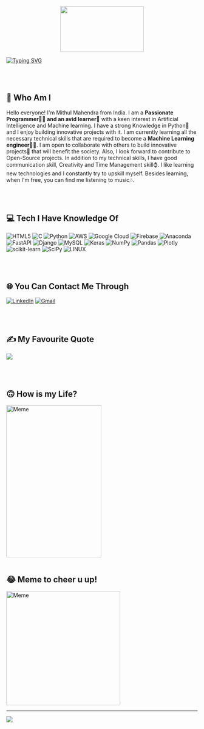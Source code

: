 
<div align="center">
  <img src="https://media.tenor.com/4HHS5-SdZYIAAAAM/hi-doggy.gif" width="220px" height="120" >
</div>

[![Typing SVG](https://readme-typing-svg.demolab.com?font=Roboto&pause=900&color=FFFFFF&background=000000&center=true&vCenter=true&width=1200&height=60&lines=WELCOME+TO+MY+PROFILE%F0%9F%AB%A0;NICE+TO+MEET+YOU%F0%9F%99%8B%E2%80%8D%E2%99%82%EF%B8%8F;FEEL+FREE+TO+LOOK+AROUND+MY+PROJECTS%F0%9F%A7%91%E2%80%8D%F0%9F%92%BB)](https://git.io/typing-svg)

<br>
<br>

## 💫 Who Am I
Hello everyone! I'm Mithul Mahendra from India. I am a **Passionate Programmer🧑‍💻 and an avid learner**📔 with a keen interest in Artificial Intelligence and Machine learning. I have a strong Knowledge in Python🐍 and I enjoy building innovative projects with it. I am currently learning all the necessary technical skills that are required to become a **Machine Learning engineer**🧑‍💻. I am open to collaborate with others to build innovative projects🎯 that will benefit the society. Also, I look forward to contribute to Open-Source projects. In addition to my technical skills, I have good communication skill, Creativity and Time Management skill⌚. I like learning new technologies and I constantly try to upskill myself. Besides learning, when I'm free, you can find me listening to music🎶.

<br>
<br>

## 💻 Tech I Have Knowledge Of
![HTML5](https://img.shields.io/badge/html5-%23E34F26.svg?style=flat&logo=html5&logoColor=white) ![C](https://img.shields.io/badge/c-%2300599C.svg?style=flat&logo=c&logoColor=white) ![Python](https://img.shields.io/badge/python-3670A0?style=flat&logo=python&logoColor=ffdd54) ![AWS](https://img.shields.io/badge/AWS-%23FF9900.svg?style=flat&logo=amazon-aws&logoColor=white) ![Google Cloud](https://img.shields.io/badge/Google%20Cloud-%234285F4.svg?style=flat&logo=google-cloud&logoColor=white) ![Firebase](https://img.shields.io/badge/firebase-%23039BE5.svg?style=flat&logo=firebase) ![Anaconda](https://img.shields.io/badge/Anaconda-%2344A833.svg?style=flat&logo=anaconda&logoColor=white) ![FastAPI](https://img.shields.io/badge/FastAPI-005571?style=flat&logo=fastapi) ![Django](https://img.shields.io/badge/django-%23092E20.svg?style=flat&logo=django&logoColor=white) ![MySQL](https://img.shields.io/badge/mysql-%2300f.svg?style=flat&logo=mysql&logoColor=white) ![Keras](https://img.shields.io/badge/Keras-%23D00000.svg?style=flat&logo=Keras&logoColor=white) ![NumPy](https://img.shields.io/badge/numpy-%23013243.svg?style=flat&logo=numpy&logoColor=white) ![Pandas](https://img.shields.io/badge/pandas-%23150458.svg?style=flat&logo=pandas&logoColor=white) ![Plotly](https://img.shields.io/badge/Plotly-%233F4F75.svg?style=flat&logo=plotly&logoColor=white) ![scikit-learn](https://img.shields.io/badge/scikit--learn-%23F7931E.svg?style=flat&logo=scikit-learn&logoColor=white) ![SciPy](https://img.shields.io/badge/SciPy-%230C55A5.svg?style=flat&logo=scipy&logoColor=%white) ![LINUX](https://img.shields.io/badge/Linux-FCC624?style=flat&logo=linux&logoColor=black)


<br>
<br>

## 🌐 You Can Contact Me Through
[![LinkedIn](https://img.shields.io/badge/LinkedIn-%230077B5.svg?logo=linkedin&logoColor=white)](https://linkedin.com/in/mithul-mahendra-59993a225)
[![Gmail](https://img.shields.io/badge/-Gmail-red?style=flat&logo=gmail&logoColor=white)](mailto:mithulmahendra12@gmail.com)

<br>
<br>

## ✍️ My Favourite Quote
![](https://quotes-github-readme.vercel.app/api?type=horizontal&theme=radical)

<br>
<br>

## 🙃 How is my Life?
<img src="https://media0.giphy.com/media/2KAGlmkPywhZS/giphy.webp?cid=ecf05e470dyxq7b5iwooznimkq3majctikza56j5zy5y8rak&ep=v1_gifs_search&rid=giphy.webp&ct=g" alt="Meme" width="250" height="400">

<br>
<br>

## 😂 Meme to cheer u up!
<img src="https://miro.medium.com/v2/resize:fit:1280/0*09J7DozpiBdYccOR.png" alt="Meme" width="300" height="300">



---
[![](https://visitcount.itsvg.in/api?id=Mithul&icon=4&color=0)](https://visitcount.itsvg.in)

